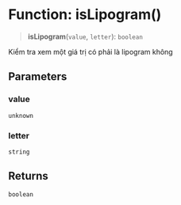 # Function: isLipogram()

> **isLipogram**(`value`, `letter`): `boolean`

Kiểm tra xem một giá trị có phải là lipogram không

## Parameters

### value

`unknown`

### letter

`string`

## Returns

`boolean`
